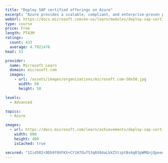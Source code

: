 ```yaml
---
title: "Deploy SAP certified offerings on Azure"
excerpt: "Azure provides a scalable, compliant, and enterprise-proven platform for a range of SAP workloads. In this module, you explore the platform compliance criteria that is stipulated by SAP before deploying SAP solutions in Azure, and look at the different options for deploying SAP in Azure."
webUrl: https://docs.microsoft.com/en-us/learn/modules/deploy-sap-certified-offerings/
type: course
price: Free
length: PT43M
ratings:
  count: 433
  average: 4.7921476
heat: 51

provider:
  name: Microsoft Learn
  domain: microsoft.com
  images:
    - url: /assets/images/organizations/microsoft.com-50x50.jpg
      width: 50
      height: 50

levels:
  - Advanced

topics:
  - Azure

images:
  - url: https://docs.microsoft.com/learn/achievements/deploy-sap-certified-offerings-for-azure-social.png
    width: 800
    height: 400
    isCached: true

secured: "1Iid5R2r8Dh9f0XFKX+CY1H7Ouf53qRX04aLbXZStzptBs6qR3pWMQnjQpeedXyc7KBLqLYC8oPgzqPb0YHOdiBxXJBbQOLL8Po9CzOHxeJvsAuhe/dUSI5v0pa5HqVh4dVL9X9+aD9LIzBdl1hfXrlqJ3xqOO1iqmEhlOtUHlof5ogUXx+C+v3jhgI76hGHCk5wUvR333qBY23mirGZbApb9wtsu9eTAGz+frrDPAEjpgVRVfCHVynOfBKS+p5B63/fQ3DIQGlf20blDQFkSK+M/ehlCEzN+KIBNf8kO8fesxM823SsmdrbhWciGrelEPm02D4/xdLcVRmSM+B7Jo0TIdGHaLpP4rFaT2pjkLS06gTXWslEBi5ZV96BasEihpQoo6GiyJuVm0uanfrJZSrgpWloYZFCCpxjij3jv6Q=;QsSDbKssolYpBcjKYk3/AA=="
---
```


